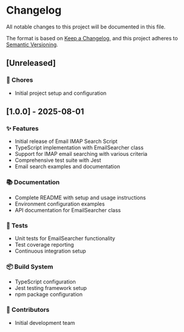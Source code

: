 # Changelog

All notable changes to this project will be documented in this file.

The format is based on [Keep a Changelog](https://keepachangelog.com/en/1.0.0/),
and this project adheres to [Semantic Versioning](https://semver.org/spec/v2.0.0.html).

## [Unreleased]

### 🔧 Chores
- Initial project setup and configuration

## [1.0.0] - 2025-08-01

### ✨ Features
- Initial release of Email IMAP Search Script
- TypeScript implementation with EmailSearcher class
- Support for IMAP email searching with various criteria
- Comprehensive test suite with Jest
- Email search examples and documentation

### 📚 Documentation
- Complete README with setup and usage instructions
- Environment configuration examples
- API documentation for EmailSearcher class

### 🧪 Tests
- Unit tests for EmailSearcher functionality
- Test coverage reporting
- Continuous integration setup

### 📦 Build System
- TypeScript configuration
- Jest testing framework setup
- npm package configuration

### 👥 Contributors
- Initial development team